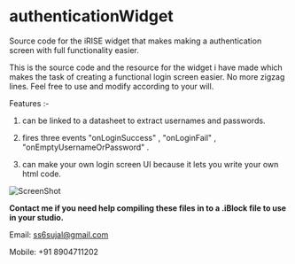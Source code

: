 # authenticationWidget
Source code for the iRISE widget that makes making a authentication screen with full functionality easier.

This is the source code and the resource for the widget i have made which makes the task of creating a functional login screen easier. No more zigzag lines.
Feel free to use and modify according to your will.

Features :-

1) can be linked to a datasheet to extract usernames and passwords.

2) fires three events "onLoginSuccess" , "onLoginFail" , "onEmptyUsernameOrPassword" .

3) can make your own login screen UI because it lets you write your own html code.


![ScreenShot](https://lh6.googleusercontent.com/aiQXg9j3oc2mRb4q1PYLvL3aP8N_UJ-DwWua4BqvJ8EUEjXmGLNjLh06pvu9gAhL0hgmyWlKaZsuMFk=w1576-h655)


**Contact me if you need help compiling these files in to a .iBlock file to use in your studio.**

Email: ss6sujal@gmail.com

Mobile: +91 8904711202
